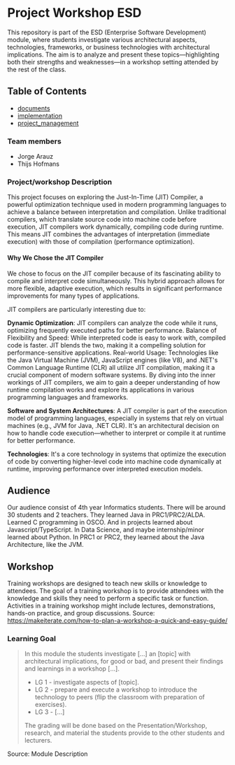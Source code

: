 # Project Workshop ESD 

This repository is part of the ESD (Enterprise Software Development) module, where students investigate various architectural aspects, technologies, frameworks, or business technologies with architectural implications. The aim is to analyze and present these topics—highlighting both their strengths and weaknesses—in a workshop setting attended by the rest of the class.

## Table of Contents

- [documents](./documents)
- [implementation](./implementation)
- [project_management](./roject_management)

### Team members 

- Jorge Arauz 
- Thijs Hofmans

### Project/workshop Description

This project focuses on exploring the Just-In-Time (JIT) Compiler, a powerful optimization technique used in modern programming languages to achieve a balance between interpretation and compilation. Unlike traditional compilers, which translate source code into machine code before execution, JIT compilers work dynamically, compiling code during runtime. This means JIT combines the advantages of interpretation (immediate execution) with those of compilation (performance optimization).

#### Why We Chose the JIT Compiler
We chose to focus on the JIT compiler because of its fascinating ability to compile and interpret code simultaneously. This hybrid approach allows for more flexible, adaptive execution, which results in significant performance improvements for many types of applications.

JIT compilers are particularly interesting due to:

**Dynamic Optimization**: JIT compilers can analyze the code while it runs, optimizing frequently executed paths for better performance.
Balance of Flexibility and Speed: While interpreted code is easy to work with, compiled code is faster. JIT blends the two, making it a compelling solution for performance-sensitive applications.
Real-world Usage: Technologies like the Java Virtual Machine (JVM), JavaScript engines (like V8), and .NET's Common Language Runtime (CLR) all utilize JIT compilation, making it a crucial component of modern software systems.
By diving into the inner workings of JIT compilers, we aim to gain a deeper understanding of how runtime compilation works and explore its applications in various programming languages and frameworks.

**Software and System Architectures**: A JIT compiler is part of the execution model of programming languages, especially in systems that rely on virtual machines (e.g., JVM for Java, .NET CLR). It's an architectural decision on how to handle code execution—whether to interpret or compile it at runtime for better performance.

**Technologies**: It's a core technology in systems that optimize the execution of code by converting higher-level code into machine code dynamically at runtime, improving performance over interpreted execution models.

## Audience

Our audience consist of 4th year Informatics students. There will be around 30 students and 2 teachers. They learned Java in PRC1/PRC2/ALDA. Learned C programming in OSCO. And in projects learned about Javascript/TypeScript. In Data Science, and maybe internship/minor learned about Python. In PRC1 or PRC2, they learned about the Java Architecture, like the JVM.

## Workshop
Training workshops are designed to teach new skills or knowledge to attendees. The goal of a training workshop is to provide attendees with the knowledge and skills they need to perform a specific task or function. Activities in a training workshop might include lectures, demonstrations, hands-on practice, and group discussions. Source: https://makeiterate.com/how-to-plan-a-workshop-a-quick-and-easy-guide/

### Learning Goal

> In this module the students investigate [...] an [topic] with architectural implications, for good or bad, and present their findings and learnings in a workshop [...].
> - LG 1 - investigate aspects of [topic].
> - LG 2 - prepare and execute a workshop to introduce the technology to peers (flip the classroom with preparation of exercises).
> - LG 3 - [...]
>
> The grading will be done based on the Presentation/Workshop, research, and material the students provide to the other students and lecturers.

Source: Module Description